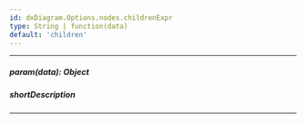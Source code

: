 ```yaml
---
id: dxDiagram.Options.nodes.childrenExpr
type: String | function(data)
default: 'children'
---
```

---
##### param(data): Object
<!-- Description goes here -->

##### shortDescription
<!-- Description goes here -->

---
<!-- Description goes here -->